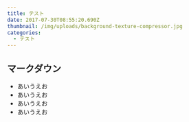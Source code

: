 ```yaml
---
title: テスト
date: 2017-07-30T08:55:20.690Z
thumbnail: /img/uploads/background-texture-compressor.jpg
categories:
  - テスト
---
```

## マークダウン

- あいうえお
- あいうえお
- あいうえお
- あいうえお
